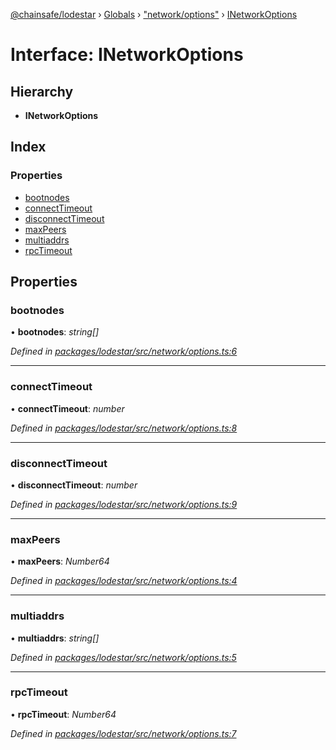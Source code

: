 [@chainsafe/lodestar](../README.md) › [Globals](../globals.md) › ["network/options"](../modules/_network_options_.md) › [INetworkOptions](_network_options_.inetworkoptions.md)

# Interface: INetworkOptions

## Hierarchy

* **INetworkOptions**

## Index

### Properties

* [bootnodes](_network_options_.inetworkoptions.md#bootnodes)
* [connectTimeout](_network_options_.inetworkoptions.md#connecttimeout)
* [disconnectTimeout](_network_options_.inetworkoptions.md#disconnecttimeout)
* [maxPeers](_network_options_.inetworkoptions.md#maxpeers)
* [multiaddrs](_network_options_.inetworkoptions.md#multiaddrs)
* [rpcTimeout](_network_options_.inetworkoptions.md#rpctimeout)

## Properties

###  bootnodes

• **bootnodes**: *string[]*

*Defined in [packages/lodestar/src/network/options.ts:6](https://github.com/ChainSafe/lodestar/blob/2fb982b/packages/lodestar/src/network/options.ts#L6)*

___

###  connectTimeout

• **connectTimeout**: *number*

*Defined in [packages/lodestar/src/network/options.ts:8](https://github.com/ChainSafe/lodestar/blob/2fb982b/packages/lodestar/src/network/options.ts#L8)*

___

###  disconnectTimeout

• **disconnectTimeout**: *number*

*Defined in [packages/lodestar/src/network/options.ts:9](https://github.com/ChainSafe/lodestar/blob/2fb982b/packages/lodestar/src/network/options.ts#L9)*

___

###  maxPeers

• **maxPeers**: *Number64*

*Defined in [packages/lodestar/src/network/options.ts:4](https://github.com/ChainSafe/lodestar/blob/2fb982b/packages/lodestar/src/network/options.ts#L4)*

___

###  multiaddrs

• **multiaddrs**: *string[]*

*Defined in [packages/lodestar/src/network/options.ts:5](https://github.com/ChainSafe/lodestar/blob/2fb982b/packages/lodestar/src/network/options.ts#L5)*

___

###  rpcTimeout

• **rpcTimeout**: *Number64*

*Defined in [packages/lodestar/src/network/options.ts:7](https://github.com/ChainSafe/lodestar/blob/2fb982b/packages/lodestar/src/network/options.ts#L7)*
